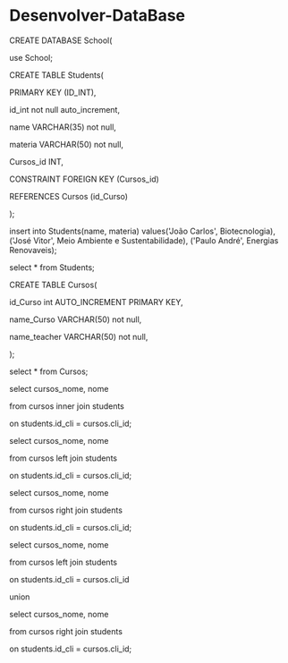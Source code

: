 # Desenvolver-DataBase

CREATE DATABASE School(

use School;

CREATE TABLE Students(

PRIMARY KEY (ID_INT),

id_int not null auto_increment,

name VARCHAR(35) not null,

materia VARCHAR(50) not null,

Cursos_id INT,

CONSTRAINT FOREIGN KEY (Cursos_id)

REFERENCES Cursos (id_Curso)

);

insert into Students(name, materia) values('João Carlos', Biotecnologia),
('José Vitor', Meio Ambiente e Sustentabilidade),
('Paulo André', Energias Renovaveis);

select * from Students;

CREATE TABLE Cursos(

id_Curso int AUTO_INCREMENT PRIMARY KEY,

name_Curso VARCHAR(50) not null,

name_teacher VARCHAR(50) not null,

);

select * from Cursos;

select cursos_nome, nome

from cursos inner join students

on students.id_cli = cursos.cli_id;

select cursos_nome, nome

from cursos left join students

on students.id_cli = cursos.cli_id;

select cursos_nome, nome

from cursos right join students

on students.id_cli = cursos.cli_id;

select cursos_nome, nome

from cursos left join students

on students.id_cli = cursos.cli_id

union

select cursos_nome, nome

from cursos right join students

on students.id_cli = cursos.cli_id;


